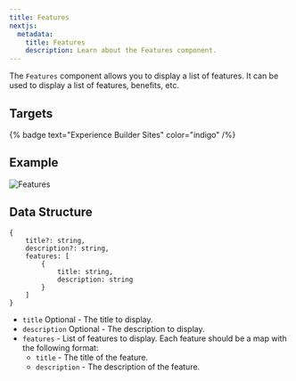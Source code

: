 ```yaml
---
title: Features
nextjs:
  metadata:
    title: Features
    description: Learn about the Features component.
---
```


The `Features` component allows you to display a list of features. It can be used
to display a list of features, benefits, etc.

## Targets

{% badge text="Experience Builder Sites" color="indigo" /%}

## Example

![Features](./../../assets/components/features/features.png)

## Data Structure

```
{
    title?: string,
    description?: string,
    features: [
        {
            title: string,
            description: string
        }
    ]
}
```

- `title` Optional - The title to display.
- `description` Optional - The description to display.
- `features` - List of features to display. Each feature should be a map with the following format:
    - `title` - The title of the feature.
    - `description` - The description of the feature.
